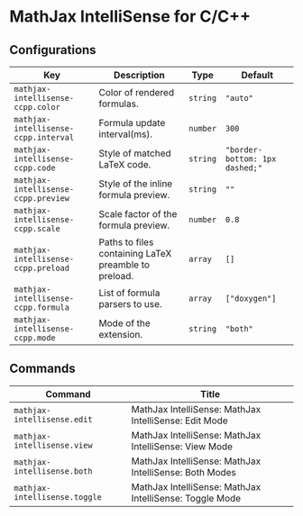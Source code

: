 # MathJax IntelliSense for C/C++

## Configurations

<!-- configs -->

| Key                                  | Description                                          | Type     | Default                        |
| ------------------------------------ | ---------------------------------------------------- | -------- | ------------------------------ |
| `mathjax-intellisense-ccpp.color`    | Color of rendered formulas.                          | `string` | `"auto"`                       |
| `mathjax-intellisense-ccpp.interval` | Formula update interval(ms).                         | `number` | `300`                          |
| `mathjax-intellisense-ccpp.code`     | Style of matched LaTeX code.                         | `string` | `"border-bottom: 1px dashed;"` |
| `mathjax-intellisense-ccpp.preview`  | Style of the inline formula preview.                 | `string` | `""`                           |
| `mathjax-intellisense-ccpp.scale`    | Scale factor of the formula preview.                 | `number` | `0.8`                          |
| `mathjax-intellisense-ccpp.preload`  | Paths to files containing LaTeX preamble to preload. | `array`  | `[]`                           |
| `mathjax-intellisense-ccpp.formula`  | List of formula parsers to use.                      | `array`  | `["doxygen"]`                  |
| `mathjax-intellisense-ccpp.mode`     | Mode of the extension.                               | `string` | `"both"`                       |

<!-- configs -->

## Commands

<!-- commands -->

| Command                       | Title                                                   |
| ----------------------------- | ------------------------------------------------------- |
| `mathjax-intellisense.edit`   | MathJax IntelliSense: MathJax IntelliSense: Edit Mode   |
| `mathjax-intellisense.view`   | MathJax IntelliSense: MathJax IntelliSense: View Mode   |
| `mathjax-intellisense.both`   | MathJax IntelliSense: MathJax IntelliSense: Both Modes  |
| `mathjax-intellisense.toggle` | MathJax IntelliSense: MathJax IntelliSense: Toggle Mode |

<!-- commands -->
